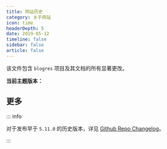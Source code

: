 ```yaml
---
title: 网站历史
category: 关于网站
icon: time
headerDepth: 5
date: 2019-05-12
timeline: false
sidebar: false
article: false
---
```


该文件包含 `blogres` 项目及其文档的所有显著更改。

**当前主题版本：**
<!-- @include: ../package.json{19-21} -->

<!-- more -->

<!-- @include: ../CHANGELOG.md#recent-change -->


## 更多

::: info

对于发布早于 `5.11.0` 的历史版本，详见 [Github Repo Changelog](https://github.com/blogres/blogres/blob/main/CHANGELOG.md)。

:::

